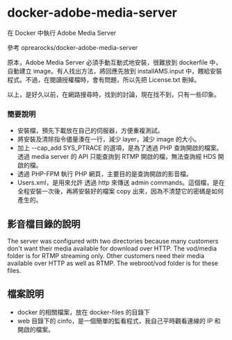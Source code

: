 # docker-adobe-media-server
在 Docker 中執行 Adobe Media Server

參考 oprearocks/docker-adobe-media-server

原本，Adobe Media Server 必須手動互動式地安裝，很難放到 dockerfile 中，自動建立 image。有人找出方法，將回應先放到 installAMS.input 中，餵給安裝程式。不過，在閱讀授權檔時，會有問題，所以先把 License.txt 刪掉。

以上，是好久以前，在網路搜尋時，找到的討論，現在找不到，只有一些印象。

### 簡要說明
* 安裝檔，預先下載放在自己的伺服器，方便重複測試。
* 將安裝及清除指令儘量湊在一行，減少 layer，減少 image 的大小。
* 加上 --cap_add SYS_PTRACE 的選項，是為了透過 PHP 查詢開啟的檔案。透過 media server 的 API 只能查詢到 RTMP 開啟的檔，無法查詢經 HDS 開啟的檔。
* 透過 PHP-FPM 執行 PHP 網頁，主要目的是查詢開啟的影音檔。
* Users.xml，是用來允許 透過 http 來傳送 admin commands。這個檔，是在全程安裝一次後，再將安裝好的檔案 copy 出來，因為不清楚它的密碼是如何產生的。

## 影音檔目錄的說明
The server was configured with two directories because many customers don't want their media available for download over HTTP. The vod/media folder is for RTMP streaming only. Other customers need their media available over HTTP as well as RTMP. The webroot/vod folder is for these files.

## 檔案說明
* docker 的相關檔案，放在 docker-files 的目錄下
* web 目錄下的 cinfo，是一個簡單的監看程式，我自己平時觀看連線的 IP 和開啟的檔案。